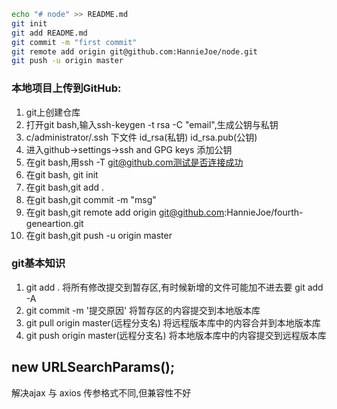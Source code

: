 ```bash
echo "# node" >> README.md
git init
git add README.md
git commit -m "first commit"
git remote add origin git@github.com:HannieJoe/node.git
git push -u origin master
```

### 本地项目上传到GitHub:
1. git上创建仓库
2. 打开git bash,输入ssh-keygen -t rsa -C "email",生成公钥与私钥
3. c/administrator/.ssh 下文件 id_rsa(私钥) id_rsa.pub(公钥)
4. 进入github->settings->ssh and GPG keys 添加公钥
5. 在git bash,用ssh -T git@github.com测试是否连接成功
6. 在git bash, git init
7. 在git bash,git add .
8. 在git bash,git commit -m "msg"
9. 在git bash,git remote add origin git@github.com:HannieJoe/fourth-geneartion.git
10. 在git bash,git push -u origin master


### git基本知识
1. git add . 将所有修改提交到暂存区,有时候新增的文件可能加不进去要 git add -A
2. git commit -m '提交原因'	将暂存区的内容提交到本地版本库
3. git pull origin master(远程分支名)	将远程版本库中的内容合并到本地版本库
4. git push origin master(远程分支名) 将本地版本库中的内容提交到远程版本库


##  new URLSearchParams(); 
解决ajax 与 axios 传参格式不同,但兼容性不好